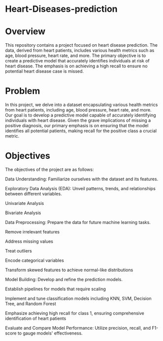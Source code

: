 # Heart-Diseases-prediction

# Overview

This repository contains a project focused on heart disease prediction. The data, derived from heart patients, includes various health metrics such as age, blood pressure, heart rate, and more. The primary objective is to create a predictive model that accurately identifies individuals at risk of heart disease. The emphasis is on achieving a high recall to ensure no potential heart disease case is missed.


# Problem
In this project, we delve into a dataset encapsulating various health metrics from heart patients, including age, blood pressure, heart rate, and more. Our goal is to develop a predictive model capable of accurately identifying individuals with heart disease. Given the grave implications of missing a positive diagnosis, our primary emphasis is on ensuring that the model identifies all potential patients, making recall for the positive class a crucial metric.


# Objectives

The objectives of the project are as follows:

Data Understanding: Familiarize ourselves with the dataset and its features.

Exploratory Data Analysis (EDA): Unveil patterns, trends, and relationships between different variables.

Univariate Analysis

Bivariate Analysis

Data Preprocessing: Prepare the data for future machine learning tasks.

Remove irrelevant features

Address missing values

Treat outliers

Encode categorical variables

Transform skewed features to achieve normal-like distributions

Model Building: Develop and refine the prediction models.

Establish pipelines for models that require scaling

Implement and tune classification models including KNN, SVM, Decision Tree, and Random Forest

Emphasize achieving high recall for class 1, ensuring comprehensive identification of heart patients

Evaluate and Compare Model Performance: Utilize precision, recall, and F1-score to gauge models' effectiveness.
